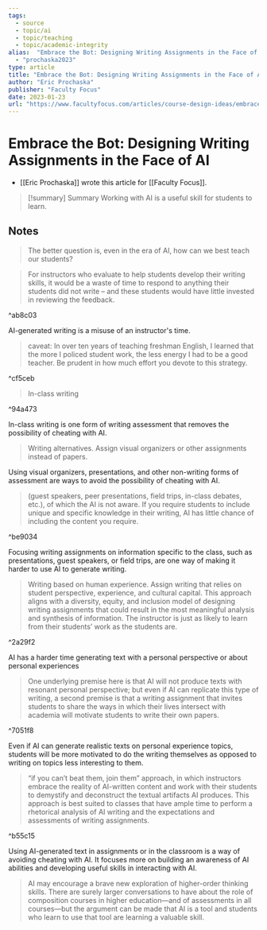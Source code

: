 ```yaml
---
tags:
  - source
  - topic/ai
  - topic/teaching
  - topic/academic-integrity
alias:  "Embrace the Bot: Designing Writing Assignments in the Face of AI"
  - "prochaska2023"
type: article
title: "Embrace the Bot: Designing Writing Assignments in the Face of AI"
author: "Eric Prochaska"
publisher: "Faculty Focus"
date: 2023-01-23
url: "https://www.facultyfocus.com/articles/course-design-ideas/embrace-the-bot-designing-writing-assignments-in-the-face-of-ai/"
---
```

# Embrace the Bot: Designing Writing Assignments in the Face of AI
- [[Eric Prochaska]] wrote this article for [[Faculty Focus]].

> [!summary] Summary
> Working with AI is a useful skill for students to learn.

## Notes
> The better question is, even in the era of AI, how can we best teach our students?

> For instructors who evaluate to help students develop their writing skills, it would be a waste of time to respond to anything their students did not write – and these students would have little invested in reviewing the feedback.

^ab8c03

AI-generated writing is a misuse of an instructor's time.

> caveat: In over ten years of teaching freshman English, I learned that the more I policed student work, the less energy I had to be a good teacher. Be prudent in how much effort you devote to this strategy.

^cf5ceb

> In-class writing

^94a473

In-class writing is one form of writing assessment that removes the possibility of cheating with AI.

> Writing alternatives. Assign visual organizers or other assignments instead of papers.

Using visual organizers, presentations, and other non-writing forms of assessment are ways to avoid the possibility of cheating with AI.

> (guest speakers, peer presentations, field trips, in-class debates, etc.), of which the AI is not aware. If you require students to include unique and specific knowledge in their writing, AI has little chance of including the content you require.

^be9034

Focusing writing assignments on information specific to the class, such as presentations, guest speakers, or field trips, are one way of making it harder to use AI to generate writing.

> Writing based on human experience. Assign writing that relies on student perspective, experience, and cultural capital. This approach aligns with a diversity, equity, and inclusion model of designing writing assignments that could result in the most meaningful analysis and synthesis of information. The instructor is just as likely to learn from their students’ work as the students are.

^2a29f2

AI has a harder time generating text with a personal perspective or about personal experiences

> One underlying premise here is that AI will not produce texts with resonant personal perspective; but even if AI can replicate this type of writing, a second premise is that a writing assignment that invites students to share the ways in which their lives intersect with academia will motivate students to write their own papers.

^7051f8

Even if AI can generate realistic texts on personal experience topics, students will be more motivated to do the writing themselves as opposed to writing on topics less interesting to them.

> “if you can’t beat them, join them” approach, in which instructors embrace the reality of AI-written content and work with their students to demystify and deconstruct the textual artifacts AI produces. This approach is best suited to classes that have ample time to perform a rhetorical analysis of AI writing and the expectations and assessments of writing assignments.

^b55c15

Using AI-generated text in assignments or in the classroom is  a way of avoiding cheating with AI. It focuses more on building an awareness of AI abilities and developing useful skills in interacting with AI. 

> AI may encourage a brave new exploration of higher-order thinking skills. There are surely larger conversations to have about the role of composition courses in higher education—and of assessments in all courses—but the argument can be made that AI is a tool and students who learn to use that tool are learning a valuable skill.